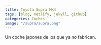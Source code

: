 ```yaml
---
title: Toyota Supra MK4
tags: [blog, netlify, jekyll, github]
categories: Coches
image: "/supra/supra.png"
---
```


Un coche japones de los que ya no fabrican.
